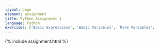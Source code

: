 ```yaml
---
layout: page
element: assignment
title: Python Assignment 1
language: Python
exercises: ['Basic Expressions', 'Basic Variables', 'More Variables', 'Built-in Functions', 'math Functions', 'Modify the Code 1', 'Code Shuffle']
---
```


{% include assignment.html %}

